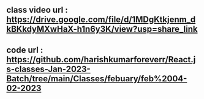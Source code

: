 ## class video url : https://drive.google.com/file/d/1MDgKtkjenm_dkBKkdyMXwHaX-h1n6y3K/view?usp=share_link

## code url : https://github.com/harishkumarforeverr/React.js-classes-Jan-2023-Batch/tree/main/Classes/febuary/feb%2004-02-2023